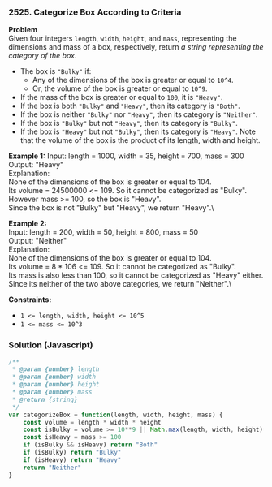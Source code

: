 ### 2525. Categorize Box According to Criteria

**Problem**\
Given four integers `length`, `width`, `height`, and `mass`, representing the dimensions and mass of a box, respectively, return *a string representing the category of the box*.

* The box is `"Bulky"` if:
  * Any of the dimensions of the box is greater or equal to `10^4`.
  * Or, the volume of the box is greater or equal to `10^9`.
* If the mass of the box is greater or equal to `100`, it is `"Heavy"`.
* If the box is both `"Bulky"` and `"Heavy"`, then its category is `"Both"`.
* If the box is neither `"Bulky"` nor `"Heavy"`, then its category is `"Neither"`.
* If the box is `"Bulky"` but not `"Heavy"`, then its category is `"Bulky"`.
* If the box is `"Heavy"` but not `"Bulky"`, then its category is `"Heavy"`.
Note that the volume of the box is the product of its length, width and height.

**Example 1:**
Input: length = 1000, width = 35, height = 700, mass = 300\
Output: "Heavy"\
Explanation: \
None of the dimensions of the box is greater or equal to 104. \
Its volume = 24500000 <= 109. So it cannot be categorized as "Bulky".\
However mass >= 100, so the box is "Heavy".\
Since the box is not "Bulky" but "Heavy", we return "Heavy".\

**Example 2:**\
Input: length = 200, width = 50, height = 800, mass = 50\
Output: "Neither"\
Explanation: \
None of the dimensions of the box is greater or equal to 104.\
Its volume = 8 * 106 <= 109. So it cannot be categorized as "Bulky".\
Its mass is also less than 100, so it cannot be categorized as "Heavy" either. \
Since its neither of the two above categories, we return "Neither".\

**Constraints:**
* `1 <= length, width, height <= 10^5`
* `1 <= mass <= 10^3`

### Solution (Javascript)
```javascript
/**
 * @param {number} length
 * @param {number} width
 * @param {number} height
 * @param {number} mass
 * @return {string}
 */
var categorizeBox = function(length, width, height, mass) {
    const volume = length * width * height
    const isBulky = volume >= 10**9 || Math.max(length, width, height) >= 10**4
    const isHeavy = mass >= 100
    if (isBulky && isHeavy) return "Both"
    if (isBulky) return "Bulky"
    if (isHeavy) return "Heavy"
    return "Neither"
}
```